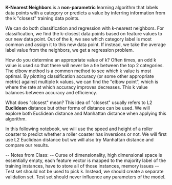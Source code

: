 **K-Nearest Neighbors** is a **non-parametric** learning algorithm that labels data points with a category or predicts a value by inferring information from the k "closest" training data points.

We can do both classification and regression with k-nearest neighbors. For
classification, we find the k-closest data points based on feature values to our new data point. Out of the k, we see which category label is most common and assign it to this new data point. If instead, we take the average label value from the neighbors, we get a regression problem.

How do you determine an appropriate value of k? Often times, an odd k value is used so that there will never be a tie between the top 2 categories.
The elbow method is a common method to see which k value is most optimal. By plotting classification accuracy (or some other appropriate metric) against multiple k values, we can find the "elbow point", which is where the rate at which accuracy improves decreases. This k value balances between accuracy and efficiency.

What does "closest" mean? This idea of "closest" usually refers to L2 **Euclidean** distance but other forms of distance can be used. We will explore both Euclidean distance and Manhattan distance when applying this algorithm.

In this following notebook, we will use the speed and height of a roller coaster to predict whether a roller coaster has inversions or not. We will first use L2 Euclidean distance but we will also try Manhattan distance and compare our results.


-- Notes from Class:
-- Curse of dimensionality, high dimensional space is essentially empty, each feature vector is mapped to the majority label of the training instances, have to store all of those instances, memory issues
-- Test set should not be used to pick k. Instead, we should create a separate validation set. Test set should never influence any parameters of the model.
